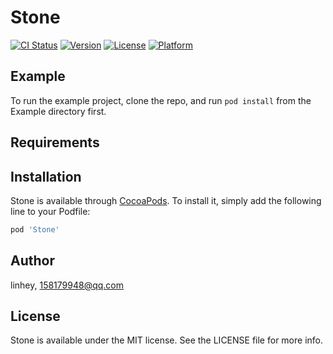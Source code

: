 # Stone

[![CI Status](https://img.shields.io/travis/linhey/Stone.svg?style=flat)](https://travis-ci.org/linhey/Stone)
[![Version](https://img.shields.io/cocoapods/v/Stone.svg?style=flat)](https://cocoapods.org/pods/Stone)
[![License](https://img.shields.io/cocoapods/l/Stone.svg?style=flat)](https://cocoapods.org/pods/Stone)
[![Platform](https://img.shields.io/cocoapods/p/Stone.svg?style=flat)](https://cocoapods.org/pods/Stone)

## Example

To run the example project, clone the repo, and run `pod install` from the Example directory first.

## Requirements

## Installation

Stone is available through [CocoaPods](https://cocoapods.org). To install
it, simply add the following line to your Podfile:

```ruby
pod 'Stone'
```

## Author

linhey, 158179948@qq.com

## License

Stone is available under the MIT license. See the LICENSE file for more info.
